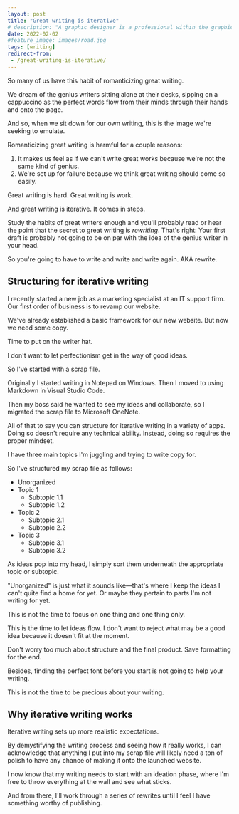 ```yaml
---
layout: post
title: "Great writing is iterative"
# description: "A graphic designer is a professional within the graphic design and graphic arts industry."
date: 2022-02-02
#feature_image: images/road.jpg
tags: [writing]
redirect-from:
 - /great-writing-is-iterative/
---
```


So many of us have this habit of romanticizing great writing.<!--more-->

We dream of the genius writers sitting alone at their desks, sipping on a cappuccino as the perfect words flow from their minds through their hands and onto the page.

And so, when we sit down for our own writing, this is the image we're seeking to emulate.

Romanticizing great writing is harmful for a couple reasons:

1. It makes us feel as if we can't write great works because we're not the same kind of genius.
2. We're set up for failure because we think great writing should come so easily.

Great writing is hard. Great writing is work. 

And great writing is iterative. It comes in steps.

Study the habits of great writers enough and you'll probably read or hear the point that the secret to great writing is *rewriting*. That's right: Your first draft is probably not going to be on par with the idea of the genius writer in your head.

So you're going to have to write and write and write again. AKA rewrite.

## Structuring for iterative writing
I recently started a new job as a marketing specialist at an IT support firm. Our first order of business is to revamp our website.

We've already established a basic framework for our new website. But now we need some copy.

Time to put on the writer hat.

I don't want to let perfectionism get in the way of good ideas.

So I've started with a scrap file. 

Originally I started writing in Notepad on Windows. Then I moved to using Markdown in Visual Studio Code.

Then my boss said he wanted to see my ideas and collaborate, so I migrated the scrap file to Microsoft OneNote. 

All of that to say you can structure for iterative writing in a variety of apps. Doing so doesn't require any technical ability. Instead, doing so requires the proper mindset.

I have three main topics I'm juggling and trying to write copy for.

So I've structured my scrap file as follows:

- Unorganized
- Topic 1
	- Subtopic 1.1
	- Subtopic 1.2
- Topic 2
	- Subtopic 2.1
	- Subtopic 2.2
- Topic 3
	- Subtopic 3.1
	- Subtopic 3.2

As ideas pop into my head, I simply sort them underneath the appropriate topic or subtopic.

"Unorganized" is just what it sounds like—that's where I keep the ideas I can't quite find a home for yet. Or maybe they pertain to parts I'm not writing for yet.

This is not the time to focus on one thing and one thing only. 

This is the time to let ideas flow. I don't want to reject what may be a good idea because it doesn't fit at the moment.

Don't worry too much about structure and the final product. Save formatting for the end. 

Besides, finding the perfect font before you start is not going to help your writing.

This is not the time to be precious about your writing.

## Why iterative writing works
Iterative writing sets up more realistic expectations. 

By demystifying the writing process and seeing how it really works, I can acknowledge that anything I put into my scrap file will likely need a ton of polish to have any chance of making it onto the launched website.

I now know that my writing needs to start with an ideation phase, where I'm free to throw everything at the wall and see what sticks.

And from there, I'll work through a series of rewrites until I feel I have something worthy of publishing.
